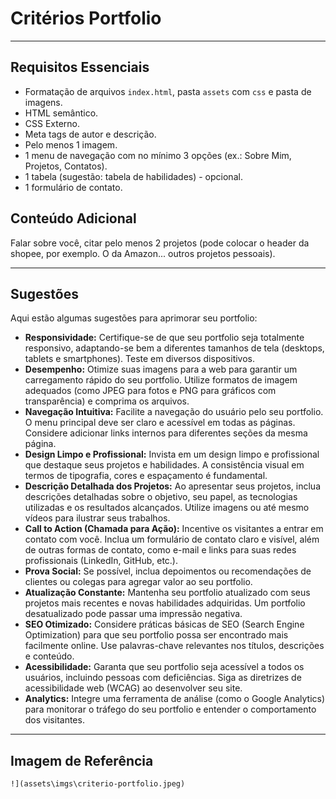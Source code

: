 # Critérios Portfolio

---

## Requisitos Essenciais

* Formatação de arquivos `index.html`, pasta `assets` com `css` e pasta de imagens.
* HTML semântico.
* CSS Externo.
* Meta tags de autor e descrição.
* Pelo menos 1 imagem.
* 1 menu de navegação com no mínimo 3 opções (ex.: Sobre Mim, Projetos, Contatos).
* 1 tabela (sugestão: tabela de habilidades) - opcional.
* 1 formulário de contato.

## Conteúdo Adicional

Falar sobre você, citar pelo menos 2 projetos (pode colocar o header da shopee, por exemplo. O da Amazon... outros projetos pessoais).

---

## Sugestões

Aqui estão algumas sugestões para aprimorar seu portfolio:

* **Responsividade:** Certifique-se de que seu portfolio seja totalmente responsivo, adaptando-se bem a diferentes tamanhos de tela (desktops, tablets e smartphones). Teste em diversos dispositivos.
* **Desempenho:** Otimize suas imagens para a web para garantir um carregamento rápido do seu portfolio. Utilize formatos de imagem adequados (como JPEG para fotos e PNG para gráficos com transparência) e comprima os arquivos.
* **Navegação Intuitiva:** Facilite a navegação do usuário pelo seu portfolio. O menu principal deve ser claro e acessível em todas as páginas. Considere adicionar links internos para diferentes seções da mesma página.
* **Design Limpo e Profissional:** Invista em um design limpo e profissional que destaque seus projetos e habilidades. A consistência visual em termos de tipografia, cores e espaçamento é fundamental.
* **Descrição Detalhada dos Projetos:** Ao apresentar seus projetos, inclua descrições detalhadas sobre o objetivo, seu papel, as tecnologias utilizadas e os resultados alcançados. Utilize imagens ou até mesmo vídeos para ilustrar seus trabalhos.
* **Call to Action (Chamada para Ação):** Incentive os visitantes a entrar em contato com você. Inclua um formulário de contato claro e visível, além de outras formas de contato, como e-mail e links para suas redes profissionais (LinkedIn, GitHub, etc.).
* **Prova Social:** Se possível, inclua depoimentos ou recomendações de clientes ou colegas para agregar valor ao seu portfolio.
* **Atualização Constante:** Mantenha seu portfolio atualizado com seus projetos mais recentes e novas habilidades adquiridas. Um portfolio desatualizado pode passar uma impressão negativa.
* **SEO Otimizado:** Considere práticas básicas de SEO (Search Engine Optimization) para que seu portfolio possa ser encontrado mais facilmente online. Use palavras-chave relevantes nos títulos, descrições e conteúdo.
* **Acessibilidade:** Garanta que seu portfolio seja acessível a todos os usuários, incluindo pessoas com deficiências. Siga as diretrizes de acessibilidade web (WCAG) ao desenvolver seu site.
* **Analytics:** Integre uma ferramenta de análise (como o Google Analytics) para monitorar o tráfego do seu portfolio e entender o comportamento dos visitantes.

---

## Imagem de Referência
`!](assets\imgs\criterio-portfolio.jpeg)`

